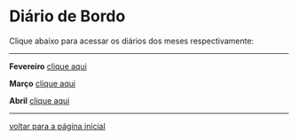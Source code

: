# Diário de Bordo

Clique abaixo para acessar os diários dos meses respectivamente:

---

**Fevereiro** [clique aqui](./diario_fev.md)

**Março** [clique aqui](./diario_mar.md)

**Abril** [clique aqui](./diario_abr.md)

---

[voltar para a página inicial](/readme.md)
